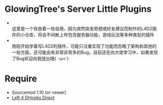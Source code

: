# GlowingTree's Server Little Plugins
* <br>这里是一个存放着一些自用，因为突然突发奇想或好友建议而制作的L4D2插件的小仓库，将会不间断上传包含服务器功能，游戏玩法等多种类型的插件
* <br>刚刚开始学着写L4D2的插件，可能只注重实现了功能而忽略了架构和其他的一些方面，还可能会有非常非常多的Bug，目前还在向大佬学习中，如果发现了Bug欢迎向我提出哦( ･ω< ) 

# Require
* Sourcemod 1.10 (or newer)
* [Left 4 DHooks Direct](https://forums.alliedmods.net/showthread.php?p=2684862)

